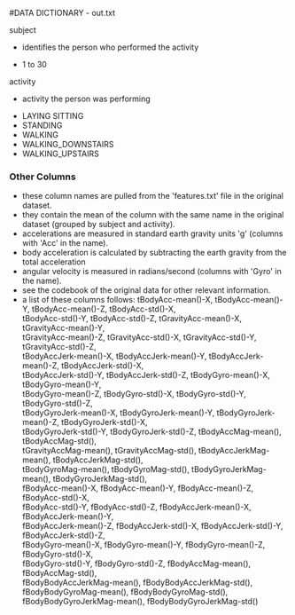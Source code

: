 #DATA DICTIONARY - out.txt

subject
* identifies the person who performed the activity
 + 1 to 30 
 
activity
* activity the person was performing
 + LAYING SITTING
 + STANDING
 + WALKING
 + WALKING_DOWNSTAIRS
 + WALKING_UPSTAIRS

### Other Columns
* these column names are pulled from the 'features.txt' file in the original dataset.
* they contain the mean of the column with the same name in the original dataset (grouped by subject and activity).
* accelerations are measured in standard earth gravity units 'g' (columns with 'Acc' in the name).
* body acceleration is calculated by subtracting the earth gravity from the total acceleration
* angular velocity is measured in radians/second (columns with 'Gyro' in the name).
* see the codebook of the original data for other relevant information.
* a list of these columns follows:
tBodyAcc-mean()-X,           tBodyAcc-mean()-Y,         tBodyAcc-mean()-Z,           tBodyAcc-std()-X,            
tBodyAcc-std()-Y,            tBodyAcc-std()-Z,          tGravityAcc-mean()-X,        tGravityAcc-mean()-Y,        
tGravityAcc-mean()-Z,        tGravityAcc-std()-X,       tGravityAcc-std()-Y,         tGravityAcc-std()-Z,         
tBodyAccJerk-mean()-X,       tBodyAccJerk-mean()-Y,     tBodyAccJerk-mean()-Z,       tBodyAccJerk-std()-X,        
tBodyAccJerk-std()-Y,        tBodyAccJerk-std()-Z,      tBodyGyro-mean()-X,          tBodyGyro-mean()-Y,          
tBodyGyro-mean()-Z,          tBodyGyro-std()-X,         tBodyGyro-std()-Y,           tBodyGyro-std()-Z,           
tBodyGyroJerk-mean()-X,      tBodyGyroJerk-mean()-Y,    tBodyGyroJerk-mean()-Z,      tBodyGyroJerk-std()-X,       
tBodyGyroJerk-std()-Y,       tBodyGyroJerk-std()-Z,     tBodyAccMag-mean(),          tBodyAccMag-std(),           
tGravityAccMag-mean(),       tGravityAccMag-std(),      tBodyAccJerkMag-mean(),      tBodyAccJerkMag-std(),       
tBodyGyroMag-mean(),         tBodyGyroMag-std(),        tBodyGyroJerkMag-mean(),     tBodyGyroJerkMag-std(),      
fBodyAcc-mean()-X,           fBodyAcc-mean()-Y,         fBodyAcc-mean()-Z,           fBodyAcc-std()-X,            
fBodyAcc-std()-Y,            fBodyAcc-std()-Z,          fBodyAccJerk-mean()-X,       fBodyAccJerk-mean()-Y,       
fBodyAccJerk-mean()-Z,       fBodyAccJerk-std()-X,      fBodyAccJerk-std()-Y,        fBodyAccJerk-std()-Z,        
fBodyGyro-mean()-X,          fBodyGyro-mean()-Y,        fBodyGyro-mean()-Z,          fBodyGyro-std()-X,           
fBodyGyro-std()-Y,           fBodyGyro-std()-Z,         fBodyAccMag-mean(),          fBodyAccMag-std(),           
fBodyBodyAccJerkMag-mean(),  fBodyBodyAccJerkMag-std(), fBodyBodyGyroMag-mean(),     fBodyBodyGyroMag-std(),      
fBodyBodyGyroJerkMag-mean(), fBodyBodyGyroJerkMag-std()
